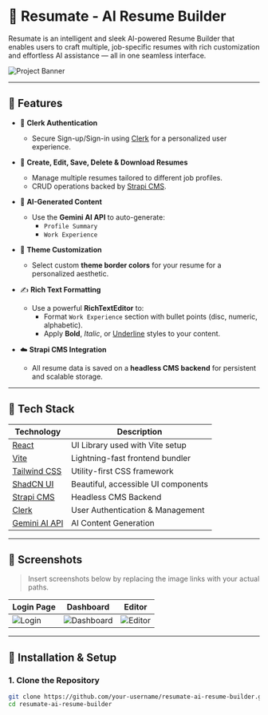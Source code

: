 # 📝 Resumate - AI Resume Builder

Resumate is an intelligent and sleek AI-powered Resume Builder that enables users to craft multiple, job-specific resumes with rich customization and effortless AI assistance — all in one seamless interface.

![Project Banner](./screenshots/banner.png) <!-- You can replace this with your banner image -->

---

## 🚀 Features

- 🔐 **Clerk Authentication**
  - Secure Sign-up/Sign-in using [Clerk](https://clerk.dev/) for a personalized user experience.

- 📄 **Create, Edit, Save, Delete & Download Resumes**
  - Manage multiple resumes tailored to different job profiles.
  - CRUD operations backed by [Strapi CMS](https://strapi.io/).

- 🧠 **AI-Generated Content**
  - Use the **Gemini AI API** to auto-generate:
    - `Profile Summary`
    - `Work Experience`

- 🎨 **Theme Customization**
  - Select custom **theme border colors** for your resume for a personalized aesthetic.

- ✍️ **Rich Text Formatting**
  - Use a powerful **RichTextEditor** to:
    - Format `Work Experience` section with bullet points (disc, numeric, alphabetic).
    - Apply **Bold**, *Italic*, or <u>Underline</u> styles to your content.

- ☁️ **Strapi CMS Integration**
  - All resume data is saved on a **headless CMS backend** for persistent and scalable storage.

---

## 🧰 Tech Stack

| Technology     | Description                          |
|----------------|--------------------------------------|
| [React](https://reactjs.org/)       | UI Library used with Vite setup     |
| [Vite](https://vitejs.dev/)         | Lightning-fast frontend bundler     |
| [Tailwind CSS](https://tailwindcss.com/) | Utility-first CSS framework         |
| [ShadCN UI](https://ui.shadcn.dev/) | Beautiful, accessible UI components |
| [Strapi CMS](https://strapi.io/)    | Headless CMS Backend                |
| [Clerk](https://clerk.dev/)         | User Authentication & Management    |
| [Gemini AI API](https://ai.google.dev/) | AI Content Generation               |

---

## 📸 Screenshots

> Insert screenshots below by replacing the image links with your actual paths.

| Login Page | Dashboard | Editor |
|------------|-----------|--------|
| ![Login](./screenshots/login.png) | ![Dashboard](./screenshots/dashboard.png) | ![Editor](./screenshots/editor.png) |

---

## 🔧 Installation & Setup

### 1. Clone the Repository

```bash
git clone https://github.com/your-username/resumate-ai-resume-builder.git
cd resumate-ai-resume-builder
